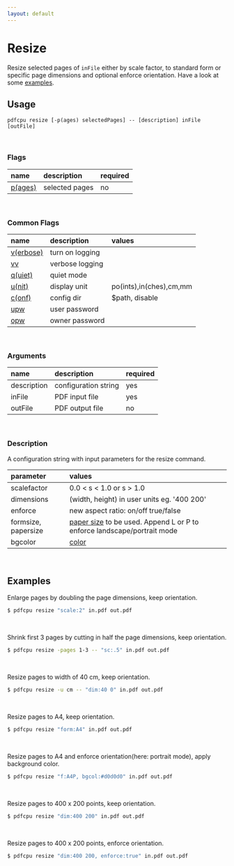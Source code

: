 ```yaml
---
layout: default
---
```


# Resize

Resize selected pages of `inFile` either by scale factor, to standard form or specific page dimensions and optional enforce orientation.
Have a look at some [examples](#examples).

## Usage

```
pdfcpu resize [-p(ages) selectedPages] -- [description] inFile [outFile]
```

<br>

### Flags

| name                                         | description    | required
|:---------------------------------------------|:---------------|---------
| [p(ages)](../getting_started/page_selection) | selected pages | no

<br>

### Common Flags

| name                                            | description     | values
|:------------------------------------------------|:----------------|:-------
| [v(erbose)](../getting_started/common_flags.md) | turn on logging |
| [vv](../getting_started/common_flags.md)        | verbose logging |
| [q(uiet)](../getting_started/common_flags.md)   | quiet mode      |
| [u(nit)](../getting_started/common_flags.md)    | display unit    | po(ints),in(ches),cm,mm
| [c(onf)](../getting_started/common_flags.md)       | config dir      | $path, disable
| [upw](../getting_started/common_flags.md)          | user password   |
| [opw](../getting_started/common_flags.md)          | owner password  |

<br>

### Arguments

| name         | description          | required 
|:-------------|:---------------------|:---------
| description  | configuration string | yes
| inFile       | PDF input file       | yes
| outFile      | PDF output file      | no

<br>

### Description

A configuration string with input parameters for the resize command.

| parameter           | values                                                        
|:--------------------|:------------------------------------------------------
| scalefactor         | 0.0 < s < 1.0 or s > 1.0           
| dimensions          | (width, height) in user units eg. '400 200'      
| enforce             | new aspect ratio: on/off true/false               
| formsize, papersize | [paper size](../paper.md) to be used. Append L or P to enforce landscape/portrait mode| f: A4
| bgcolor             | [color](../getting_started/color.md)                  | none

<br>

## Examples

Enlarge pages by doubling the page dimensions, keep orientation.
```sh
$ pdfcpu resize "scale:2" in.pdf out.pdf
```

<br>

Shrink first 3 pages by cutting in half the page dimensions, keep orientation.
```sh
$ pdfcpu resize -pages 1-3 -- "sc:.5" in.pdf out.pdf
```

<br>

Resize pages to width of 40 cm, keep orientation.
```sh
$ pdfcpu resize -u cm -- "dim:40 0" in.pdf out.pdf
```

<br>

Resize pages to A4, keep orientation.
```sh
$ pdfcpu resize "form:A4" in.pdf out.pdf
```

<br>

Resize pages to A4 and enforce orientation(here: portrait mode), apply background color.
```sh
$ pdfcpu resize "f:A4P, bgcol:#d0d0d0" in.pdf out.pdf
```

<br>

Resize pages to 400 x 200 points, keep orientation.
```sh
$ pdfcpu resize "dim:400 200" in.pdf out.pdf
```

<br>

Resize pages to 400 x 200 points, enforce orientation.
```sh
$ pdfcpu resize "dim:400 200, enforce:true" in.pdf out.pdf
```